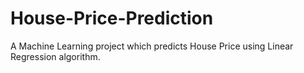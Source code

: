 # House-Price-Prediction
A Machine Learning project which predicts House Price using Linear Regression algorithm.
